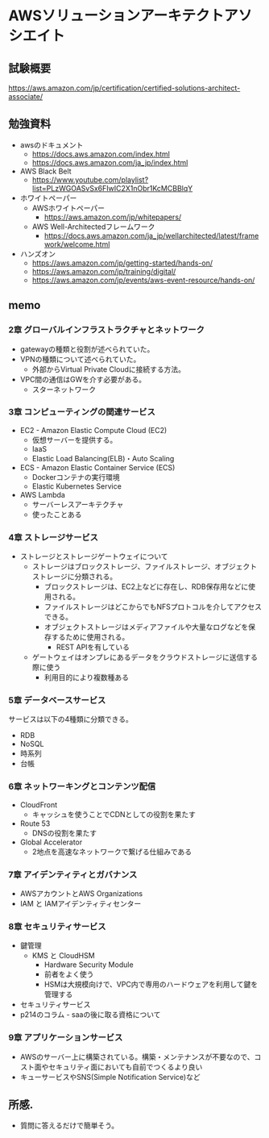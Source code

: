 # AWSソリューションアーキテクトアソシエイト

## 試験概要
https://aws.amazon.com/jp/certification/certified-solutions-architect-associate/

## 勉強資料
* awsのドキュメント
    * https://docs.aws.amazon.com/index.html
    * https://docs.aws.amazon.com/ja_jp/index.html
* AWS Black Belt
    * https://www.youtube.com/playlist?list=PLzWGOASvSx6FIwIC2X1nObr1KcMCBBlqY
* ホワイトペーパー
    * AWSホワイトペーパー
        * https://aws.amazon.com/jp/whitepapers/
    * AWS Well-Architectedフレームワーク
        * https://docs.aws.amazon.com/ja_jp/wellarchitected/latest/framework/welcome.html
* ハンズオン
    * https://aws.amazon.com/jp/getting-started/hands-on/
    * https://aws.amazon.com/jp/training/digital/
    * https://aws.amazon.com/jp/events/aws-event-resource/hands-on/

## memo
### 2章 グローバルインフラストラクチャとネットワーク
* gatewayの種類と役割が述べられていた。
* VPNの種類について述べられていた。
    * 外部からVirtual Private Cloudに接続する方法。
* VPC間の通信はGWを介す必要がある。
    * スターネットワーク

### 3章 コンピューティングの関連サービス
* EC2 - Amazon Elastic Compute Cloud (EC2)
    * 仮想サーバーを提供する。
    * IaaS
    * Elastic Load Balancing(ELB)・Auto Scaling
* ECS - Amazon Elastic Container Service (ECS)
    * Dockerコンテナの実行環境
    * Elastic Kubernetes Service
* AWS Lambda
    * サーバーレスアーキテクチャ
    * 使ったことある


### 4章 ストレージサービス
* ストレージとストレージゲートウェイについて
    * ストレージはブロックストレージ、ファイルストレージ、オブジェクトストレージに分類される。
        * ブロックストレージは、EC2上などに存在し、RDB保存用などに使用される。
        * ファイルストレージはどこからでもNFSプロトコルを介してアクセスできる。
        * オブジェクトストレージはメディアファイルや大量なログなどを保存するために使用される。
            * REST APIを有している
    * ゲートウェイはオンプレにあるデータをクラウドストレージに送信する際に使う
        * 利用目的により複数種ある

### 5章 データベースサービス
サービスは以下の4種類に分類できる。
* RDB
* NoSQL
* 時系列
* 台帳

### 6章 ネットワーキングとコンテンツ配信
* CloudFront
    * キャッシュを使うことでCDNとしての役割を果たす
* Route 53
    * DNSの役割を果たす
* Global Accelerator
    * 2地点を高速なネットワークで繋げる仕組みである

### 7章 アイデンティティとガバナンス
* AWSアカウントとAWS Organizations
* IAM と IAMアイデンティティセンター

### 8章 セキュリティサービス
* 鍵管理
    * KMS と CloudHSM
        * Hardware Security Module
        * 前者をよく使う
        * HSMは大規模向けで、VPC内で専用のハードウェアを利用して鍵を管理する
* セキュリティサービス
* p214のコラム - saaの後に取る資格について


### 9章 アプリケーションサービス
* AWSのサーバー上に構築されている。構築・メンテナンスが不要なので、コスト面やセキュリティ面においても自前でつくるより良い
* キューサービスやSNS(Simple Notification Service)など


## 所感.
* 質問に答えるだけで簡単そう。


